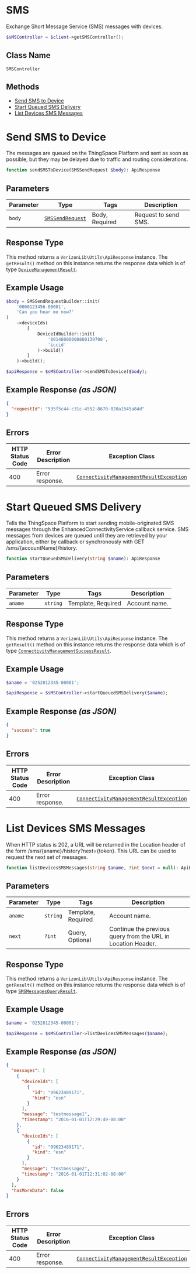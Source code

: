 # SMS

Exchange Short Message Service (SMS) messages with devices.

```php
$sMSController = $client->getSMSController();
```

## Class Name

`SMSController`

## Methods

* [Send SMS to Device](../../doc/controllers/sms.md#send-sms-to-device)
* [Start Queued SMS Delivery](../../doc/controllers/sms.md#start-queued-sms-delivery)
* [List Devices SMS Messages](../../doc/controllers/sms.md#list-devices-sms-messages)


# Send SMS to Device

The messages are queued on the ThingSpace Platform and sent as soon as possible, but they may be delayed due to traffic and routing considerations.

```php
function sendSMSToDevice(SMSSendRequest $body): ApiResponse
```

## Parameters

| Parameter | Type | Tags | Description |
|  --- | --- | --- | --- |
| `body` | [`SMSSendRequest`](../../doc/models/sms-send-request.md) | Body, Required | Request to send SMS. |

## Response Type

This method returns a `VerizonLib\Utils\ApiResponse` instance. The `getResult()` method on this instance returns the response data which is of type [`DeviceManagementResult`](../../doc/models/device-management-result.md).

## Example Usage

```php
$body = SMSSendRequestBuilder::init(
    '0000123456-00001',
    'Can you hear me now?'
)
    ->deviceIds(
        [
            DeviceIdBuilder::init(
                '89148000000800139708',
                'iccid'
            )->build()
        ]
    )->build();

$apiResponse = $sMSController->sendSMSToDevice($body);
```

## Example Response *(as JSON)*

```json
{
  "requestId": "595f5c44-c31c-4552-8670-020a1545a84d"
}
```

## Errors

| HTTP Status Code | Error Description | Exception Class |
|  --- | --- | --- |
| 400 | Error response. | [`ConnectivityManagementResultException`](../../doc/models/connectivity-management-result-exception.md) |


# Start Queued SMS Delivery

Tells the ThingSpace Platform to start sending mobile-originated SMS messages through the EnhancedConnectivityService callback service. SMS messages from devices are queued until they are retrieved by your application, either by callback or synchronously with GET /sms/{accountName}/history.

```php
function startQueuedSMSDelivery(string $aname): ApiResponse
```

## Parameters

| Parameter | Type | Tags | Description |
|  --- | --- | --- | --- |
| `aname` | `string` | Template, Required | Account name. |

## Response Type

This method returns a `VerizonLib\Utils\ApiResponse` instance. The `getResult()` method on this instance returns the response data which is of type [`ConnectivityManagementSuccessResult`](../../doc/models/connectivity-management-success-result.md).

## Example Usage

```php
$aname = '0252012345-00001';

$apiResponse = $sMSController->startQueuedSMSDelivery($aname);
```

## Example Response *(as JSON)*

```json
{
  "success": true
}
```

## Errors

| HTTP Status Code | Error Description | Exception Class |
|  --- | --- | --- |
| 400 | Error response. | [`ConnectivityManagementResultException`](../../doc/models/connectivity-management-result-exception.md) |


# List Devices SMS Messages

When HTTP status is 202, a URL will be returned in the Location header of the form /sms/{aname}/history?next={token}. This URL can be used to request the next set of messages.

```php
function listDevicesSMSMessages(string $aname, ?int $next = null): ApiResponse
```

## Parameters

| Parameter | Type | Tags | Description |
|  --- | --- | --- | --- |
| `aname` | `string` | Template, Required | Account name. |
| `next` | `?int` | Query, Optional | Continue the previous query from the URL in Location Header. |

## Response Type

This method returns a `VerizonLib\Utils\ApiResponse` instance. The `getResult()` method on this instance returns the response data which is of type [`SMSMessagesQueryResult`](../../doc/models/sms-messages-query-result.md).

## Example Usage

```php
$aname = '0252012345-00001';

$apiResponse = $sMSController->listDevicesSMSMessages($aname);
```

## Example Response *(as JSON)*

```json
{
  "messages": [
    {
      "deviceIds": [
        {
          "id": "09623489171",
          "kind": "esn"
        }
      ],
      "message": "testmessage1",
      "timestamp": "2016-01-01T12:29:49-08:00"
    },
    {
      "deviceIds": [
        {
          "id": "09623489171",
          "kind": "esn"
        }
      ],
      "message": "testmessage2",
      "timestamp": "2016-01-01T12:31:02-08:00"
    }
  ],
  "hasMoreData": false
}
```

## Errors

| HTTP Status Code | Error Description | Exception Class |
|  --- | --- | --- |
| 400 | Error response. | [`ConnectivityManagementResultException`](../../doc/models/connectivity-management-result-exception.md) |

